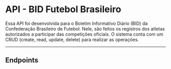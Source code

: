 # API - BID Futebol Brasileiro

Essa API foi desenvolvida para o Boletim Informativo Diário (BID) da Confederação Brasileiro de Futebol. Nele, são feitos os registros dos atletas autorizados a participar das competições oficiais. O sistema conta com um CRUD (create, read, update, delete) para realizar as operações.

---
## Endpoints
